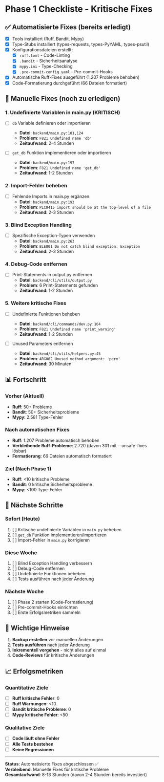 # Phase 1 Checkliste - Kritische Fixes

## ✅ Automatisierte Fixes (bereits erledigt)
- [x] Tools installiert (Ruff, Bandit, Mypy)
- [x] Type-Stubs installiert (types-requests, types-PyYAML, types-psutil)
- [x] Konfigurationsdateien erstellt:
  - [x] `ruff.toml` - Code-Linting
  - [x] `.bandit` - Sicherheitsanalyse
  - [x] `mypy.ini` - Type-Checking
  - [x] `.pre-commit-config.yaml` - Pre-commit-Hooks
- [x] Automatische Ruff-Fixes ausgeführt (1.207 Probleme behoben)
- [x] Code-Formatierung durchgeführt (66 Dateien formatiert)

## 🔧 Manuelle Fixes (noch zu erledigen)

### 1. Undefinierte Variablen in main.py (KRITISCH)
- [ ] `db` Variable definieren oder importieren
  - **Datei**: `backend/main.py:101,124`
  - **Problem**: `F821 Undefined name 'db'`
  - **Zeitaufwand**: 2-4 Stunden

- [ ] `get_db` Funktion implementieren oder importieren
  - **Datei**: `backend/main.py:197`
  - **Problem**: `F821 Undefined name 'get_db'`
  - **Zeitaufwand**: 1-2 Stunden

### 2. Import-Fehler beheben
- [ ] Fehlende Imports in main.py ergänzen
  - **Datei**: `backend/main.py:193`
  - **Problem**: `PLC0415 import should be at the top-level of a file`
  - **Zeitaufwand**: 2-3 Stunden

### 3. Blind Exception Handling
- [ ] Spezifische Exception-Typen verwenden
  - **Datei**: `backend/main.py:263`
  - **Problem**: `BLE001 Do not catch blind exception: Exception`
  - **Zeitaufwand**: 2-3 Stunden

### 4. Debug-Code entfernen
- [ ] Print-Statements in output.py entfernen
  - **Datei**: `backend/cli/utils/output.py`
  - **Problem**: 6 Print-Statements gefunden
  - **Zeitaufwand**: 1-2 Stunden

### 5. Weitere kritische Fixes
- [ ] Undefinierte Funktionen beheben
  - **Datei**: `backend/cli/commands/dev.py:164`
  - **Problem**: `F821 Undefined name 'print_warning'`
  - **Zeitaufwand**: 1-2 Stunden

- [ ] Unused Parameters entfernen
  - **Datei**: `backend/cli/utils/helpers.py:45`
  - **Problem**: `ARG002 Unused method argument: 'perm'`
  - **Zeitaufwand**: 30 Minuten

## 📊 Fortschritt

### Vorher (Aktuell)
- **Ruff**: 50+ Probleme
- **Bandit**: 50+ Sicherheitsprobleme  
- **Mypy**: 2.581 Type-Fehler

### Nach automatischen Fixes
- **Ruff**: 1.207 Probleme automatisch behoben
- **Verbleibende Ruff-Probleme**: 2.720 (davon 301 mit --unsafe-fixes lösbar)
- **Formatierung**: 66 Dateien automatisch formatiert

### Ziel (Nach Phase 1)
- **Ruff**: <10 kritische Probleme
- **Bandit**: 0 kritische Sicherheitsprobleme
- **Mypy**: <100 Type-Fehler

## 🎯 Nächste Schritte

### Sofort (Heute)
1. [ ] Kritische undefinierte Variablen in `main.py` beheben
2. [ ] `get_db` Funktion implementieren/importieren
3. [ ] Import-Fehler in `main.py` korrigieren

### Diese Woche
1. [ ] Blind Exception Handling verbessern
2. [ ] Debug-Code entfernen
3. [ ] Undefinierte Funktionen beheben
4. [ ] Tests ausführen nach jeder Änderung

### Nächste Woche
1. [ ] Phase 2 starten (Code-Formatierung)
2. [ ] Pre-commit-Hooks einrichten
3. [ ] Erste Erfolgsmetriken sammeln

## 🚨 Wichtige Hinweise

1. **Backup erstellen** vor manuellen Änderungen
2. **Tests ausführen** nach jeder Änderung
3. **Inkrementell vorgehen** - nicht alles auf einmal
4. **Code-Reviews** für kritische Änderungen

## 📈 Erfolgsmetriken

### Quantitative Ziele
- [ ] **Ruff kritische Fehler**: 0
- [ ] **Ruff Warnungen**: <10
- [ ] **Bandit kritische Probleme**: 0
- [ ] **Mypy kritische Fehler**: <50

### Qualitative Ziele
- [ ] **Code läuft ohne Fehler**
- [ ] **Alle Tests bestehen**
- [ ] **Keine Regressionen**

---

**Status**: Automatisierte Fixes abgeschlossen ✅  
**Verbleibend**: Manuelle Fixes für kritische Probleme  
**Gesamtaufwand**: 8-13 Stunden (davon 2-4 Stunden bereits investiert)